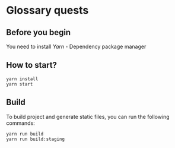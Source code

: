 # Glossary quests

## Before you begin
You need to install *Yarn* - Dependency package manager

## How to start?

```
yarn install
yarn start
```

## Build

To build project and generate static files, you can run the following commands:

```
yarn run build
yarn run build:staging
